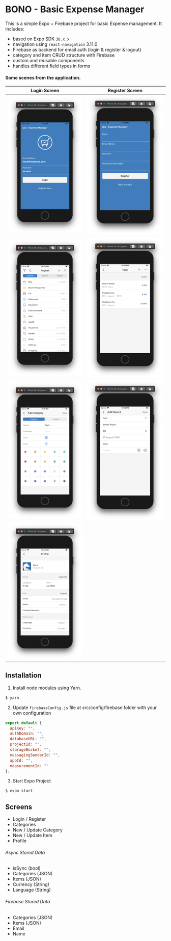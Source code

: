 # BONO - Basic Expense Manager

This is a simple Expo + Firebase project for basic Expense management. It includes:

- based on Expo SDK `38.x.x`
- navigation using `react-navigation` 3.11.0
- Firebase as backend for email auth (login & register & logout)
- category and item CRUD structure with Firebase
- custom and reusable components
- handles different field types in forms


#### Some scenes from the application.

Login Screen | Register Screen
:-------------------------:|:-------------------------:
![](src/assets/screenshots/login.png)          |  ![](src/assets/screenshots/register.png)
![](src/assets/screenshots/categories.png)     |  ![](src/assets/screenshots/category.png)
![](src/assets/screenshots/add-category.png)   |  ![](src/assets/screenshots/add-item.png)
![](src/assets/screenshots/profile.png)        |

## Installation

1. Install node modules using Yarn.
```bash
$ yarn
```
2. Update `firebaseConfig.js` file at src/config/firebase folder with your own configuration
```js
export default {
  apiKey: "",
  authDomain: "",
  databaseURL: "",
  projectId: "",
  storageBucket: "",
  messagingSenderId: "",
  appId: "",
  measurementId: ""
};
```
3. Start Expo Project
```bash
$ expo start
```

## Screens

- Login / Register
- Categories
- New / Update Category
- New / Update Item
- Profile

###### Async Stored Data

- isSync (bool)
- Categories (JSON)
- Items (JSON)
- Currency (String)
- Language (String)

###### Firebase Stored Data

- Categories (JSON)
- Items (JSON)
- Email
- Name